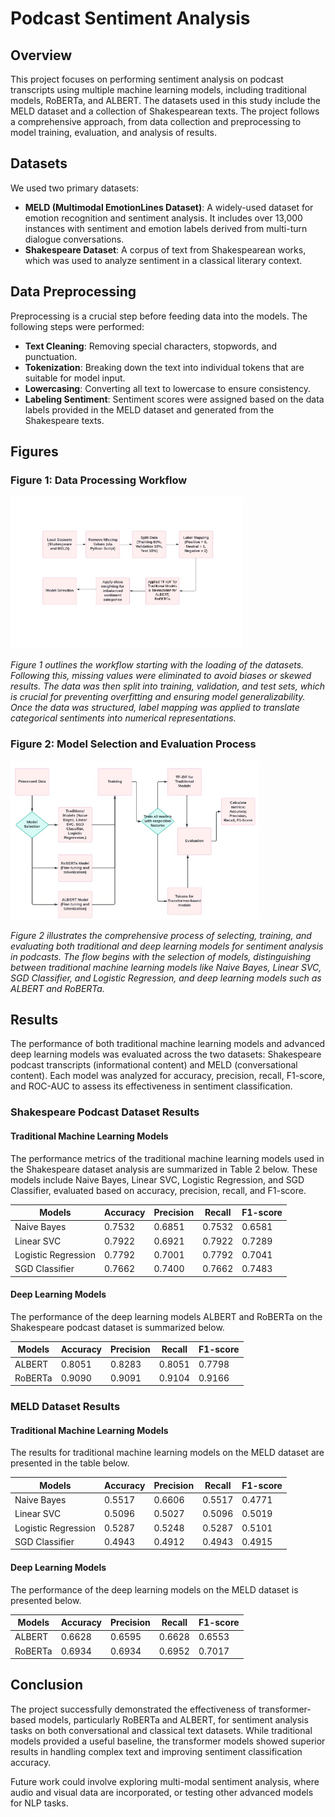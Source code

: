 # Podcast Sentiment Analysis

## Overview
This project focuses on performing sentiment analysis on podcast transcripts using multiple machine learning models, including traditional models, RoBERTa, and ALBERT. The datasets used in this study include the MELD dataset and a collection of Shakespearean texts. The project follows a comprehensive approach, from data collection and preprocessing to model training, evaluation, and analysis of results.

## Datasets
We used two primary datasets:

- **MELD (Multimodal EmotionLines Dataset)**: A widely-used dataset for emotion recognition and sentiment analysis. It includes over 13,000 instances with sentiment and emotion labels derived from multi-turn dialogue conversations.
- **Shakespeare Dataset**: A corpus of text from Shakespearean works, which was used to analyze sentiment in a classical literary context.

## Data Preprocessing
Preprocessing is a crucial step before feeding data into the models. The following steps were performed:

- **Text Cleaning**: Removing special characters, stopwords, and punctuation.
- **Tokenization**: Breaking down the text into individual tokens that are suitable for model input.
- **Lowercasing**: Converting all text to lowercase to ensure consistency.
- **Labeling Sentiment**: Sentiment scores were assigned based on the data labels provided in the MELD dataset and generated from the Shakespeare texts.

## Figures
### Figure 1: Data Processing Workflow
![Data Processing Workflow](https://github.com/akanksha509/Podcast_Sentiment_Analysis/blob/main/figures/Data%20Processing%20Workflow.png)

*Figure 1 outlines the workflow starting with the loading of the datasets. Following this, missing values were eliminated to avoid biases or skewed results. The data was then split into training, validation, and test sets, which is crucial for preventing overfitting and ensuring model generalizability. Once the data was structured, label mapping was applied to translate categorical sentiments into numerical representations.*

### Figure 2: Model Selection and Evaluation Process
![Model Selection Process](https://github.com/akanksha509/Podcast_Sentiment_Analysis/blob/main/figures/Model%20Selection%20Process.png)

*Figure 2 illustrates the comprehensive process of selecting, training, and evaluating both traditional and deep learning models for sentiment analysis in podcasts. The flow begins with the selection of models, distinguishing between traditional machine learning models like Naive Bayes, Linear SVC, SGD Classifier, and Logistic Regression, and deep learning models such as ALBERT and RoBERTa.*

## Results
The performance of both traditional machine learning models and advanced deep learning models was evaluated across the two datasets: Shakespeare podcast transcripts (informational content) and MELD (conversational content). Each model was analyzed for accuracy, precision, recall, F1-score, and ROC-AUC to assess its effectiveness in sentiment classification.

### Shakespeare Podcast Dataset Results
#### Traditional Machine Learning Models
The performance metrics of the traditional machine learning models used in the Shakespeare dataset analysis are summarized in Table 2 below. These models include Naive Bayes, Linear SVC, Logistic Regression, and SGD Classifier, evaluated based on accuracy, precision, recall, and F1-score.

| Models             | Accuracy | Precision | Recall | F1-score |
|--------------------|----------|-----------|--------|----------|
| Naive Bayes        | 0.7532   | 0.6851    | 0.7532 | 0.6581   |
| Linear SVC         | 0.7922   | 0.6921    | 0.7922 | 0.7289   |
| Logistic Regression | 0.7792   | 0.7001    | 0.7792 | 0.7041   |
| SGD Classifier     | 0.7662   | 0.7400    | 0.7662 | 0.7483   |

#### Deep Learning Models
The performance of the deep learning models ALBERT and RoBERTa on the Shakespeare podcast dataset is summarized below.

| Models   | Accuracy | Precision | Recall | F1-score |
|----------|----------|-----------|--------|----------|
| ALBERT   | 0.8051   | 0.8283    | 0.8051 | 0.7798   |
| RoBERTa  | 0.9090   | 0.9091    | 0.9104 | 0.9166   |

### MELD Dataset Results
#### Traditional Machine Learning Models
The results for traditional machine learning models on the MELD dataset are presented in the table below.

| Models             | Accuracy | Precision | Recall | F1-score |
|--------------------|----------|-----------|--------|----------|
| Naive Bayes        | 0.5517   | 0.6606    | 0.5517 | 0.4771   |
| Linear SVC         | 0.5096   | 0.5027    | 0.5096 | 0.5019   |
| Logistic Regression | 0.5287   | 0.5248    | 0.5287 | 0.5101   |
| SGD Classifier     | 0.4943   | 0.4912    | 0.4943 | 0.4915   |

#### Deep Learning Models
The performance of the deep learning models on the MELD dataset is presented below.

| Models   | Accuracy | Precision | Recall | F1-score |
|----------|----------|-----------|--------|----------|
| ALBERT   | 0.6628   | 0.6595    | 0.6628 | 0.6553   |
| RoBERTa  | 0.6934   | 0.6934    | 0.6952 | 0.7017   |

## Conclusion
The project successfully demonstrated the effectiveness of transformer-based models, particularly RoBERTa and ALBERT, for sentiment analysis tasks on both conversational and classical text datasets. While traditional models provided a useful baseline, the transformer models showed superior results in handling complex text and improving sentiment classification accuracy.

Future work could involve exploring multi-modal sentiment analysis, where audio and visual data are incorporated, or testing other advanced models for NLP tasks.



